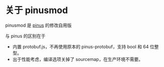 # 关于 pinusmod

pinusmod 是 [pinus](https://github.com/node-pinus/pinus) 的修改自用版

与 pinus 的区别在于

* 内置 protobuf.js，不再使用原本的 pinus-protobuf，支持 bool 和 64 位整型。
* 出于性能考虑，编译选项关掉了 sourcemap，在生产环境不需要。